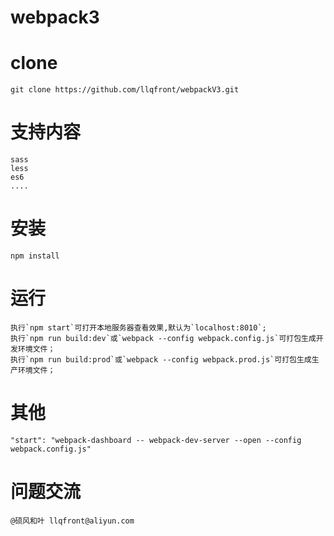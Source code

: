 # webpack3

# clone 
	git clone https://github.com/llqfront/webpackV3.git

# 支持内容
	sass
	less
	es6
	....
# 安装
	npm install
# 运行
	执行`npm start`可打开本地服务器查看效果,默认为`localhost:8010`;
	执行`npm run build:dev`或`webpack --config webpack.config.js`可打包生成开发环境文件；
	执行`npm run build:prod`或`webpack --config webpack.prod.js`可打包生成生产环境文件；

# 其他
	"start": "webpack-dashboard -- webpack-dev-server --open --config webpack.config.js"
# 问题交流
	@硕风和叶 llqfront@aliyun.com	

